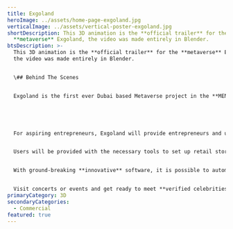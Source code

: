 ```yaml
---
title: Exgoland
heroImage: ../assets/home-page-exgoland.jpg
verticalImage: ../assets/vertical-poster-exgoland.jpg
shortDescription: This 3D animation is the **official trailer** for the
  **metaverse** Exgoland, the video was made entirely in Blender.
btsDescription: >-
  This 3D animation is the **official trailer** for the **metaverse** Exgoland,
  the video was made entirely in Blender.


  \## Behind The Scenes


  Exgoland is the first ever Dubai based Metaverse project in the **MENA region**, built on **Solana**.


   


  For aspiring entrepreneurs, Exgoland will provide entrepreneurs and users with a **universe** of opportunities to build, own and operate businesses.


  Users will be provided with the necessary tools to set up retail stores, host music concerts and many events, display their arts, engage with fun social activities, and an infinite list of opportunities and features that we have in store. **Stay tuned for more!!**”


  With ground-breaking **innovative** software, it is possible to automatically create your own **avatar** from a selfie to walk around Exgoland with.


  Visit concerts or events and get ready to meet **verified celebrities** in a virtual world.
primaryCategory: 3D
secondaryCategories:
  - Commercial
featured: true
---
```

